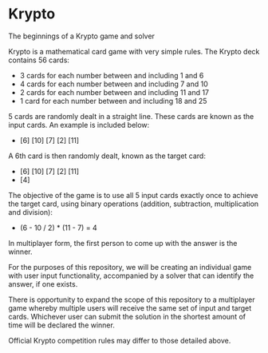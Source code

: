 # Krypto
The beginnings of a Krypto game and solver

Krypto is a mathematical card game with very simple rules. The Krypto deck contains 56 cards:
- 3 cards for each number between and including 1 and 6
- 4 cards for each number between and including 7 and 10
- 2 cards for each number between and including 11 and 17
- 1 card for each number between and including 18 and 25
    
5 cards are randomly dealt in a straight line. These cards are known as the input cards. An example is included below:
- [6] [10] [7] [2] [11]

A 6th card is then randomly dealt, known as the target card:
- [6] [10] [7] [2] [11]
- [4]

The objective of the game is to use all 5 input cards exactly once to achieve the target card, using binary operations (addition, subtraction, multiplication and division):
- (6 - 10 / 2) * (11 - 7) = 4

In multiplayer form, the first person to come up with the answer is the winner. 

For the purposes of this repository, we will be creating an individual game with user input functionality, accompanied by a solver that can identify the answer, if one exists. 

There is opportunity to expand the scope of this repository to a multiplayer game whereby multiple users will receive the same set of input and target cards. Whichever user can submit the solution in the shortest amount of time will be declared the winner. 

Official Krypto competition rules may differ to those detailed above. 
